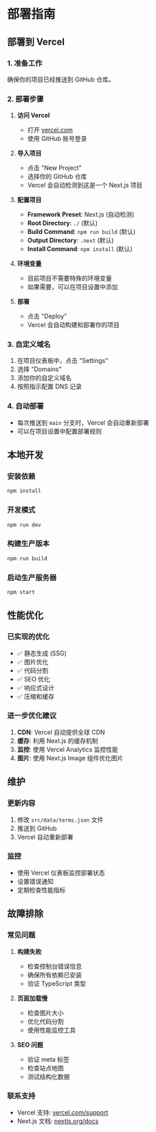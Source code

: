 # 部署指南

## 部署到 Vercel

### 1. 准备工作

确保你的项目已经推送到 GitHub 仓库。

### 2. 部署步骤

1. **访问 Vercel**
   - 打开 [vercel.com](https://vercel.com)
   - 使用 GitHub 账号登录

2. **导入项目**
   - 点击 "New Project"
   - 选择你的 GitHub 仓库
   - Vercel 会自动检测到这是一个 Next.js 项目

3. **配置项目**
   - **Framework Preset**: Next.js (自动检测)
   - **Root Directory**: `./` (默认)
   - **Build Command**: `npm run build` (默认)
   - **Output Directory**: `.next` (默认)
   - **Install Command**: `npm install` (默认)

4. **环境变量**
   - 目前项目不需要特殊的环境变量
   - 如果需要，可以在项目设置中添加

5. **部署**
   - 点击 "Deploy"
   - Vercel 会自动构建和部署你的项目

### 3. 自定义域名

1. 在项目仪表板中，点击 "Settings"
2. 选择 "Domains"
3. 添加你的自定义域名
4. 按照指示配置 DNS 记录

### 4. 自动部署

- 每次推送到 `main` 分支时，Vercel 会自动重新部署
- 可以在项目设置中配置部署规则

## 本地开发

### 安装依赖
```bash
npm install
```

### 开发模式
```bash
npm run dev
```

### 构建生产版本
```bash
npm run build
```

### 启动生产服务器
```bash
npm start
```

## 性能优化

### 已实现的优化
- ✅ 静态生成 (SSG)
- ✅ 图片优化
- ✅ 代码分割
- ✅ SEO 优化
- ✅ 响应式设计
- ✅ 压缩和缓存

### 进一步优化建议
1. **CDN**: Vercel 自动提供全球 CDN
2. **缓存**: 利用 Next.js 的缓存机制
3. **监控**: 使用 Vercel Analytics 监控性能
4. **图片**: 使用 Next.js Image 组件优化图片

## 维护

### 更新内容
1. 修改 `src/data/terms.json` 文件
2. 推送到 GitHub
3. Vercel 自动重新部署

### 监控
- 使用 Vercel 仪表板监控部署状态
- 设置错误通知
- 定期检查性能指标

## 故障排除

### 常见问题

1. **构建失败**
   - 检查控制台错误信息
   - 确保所有依赖已安装
   - 验证 TypeScript 类型

2. **页面加载慢**
   - 检查图片大小
   - 优化代码分割
   - 使用性能监控工具

3. **SEO 问题**
   - 验证 meta 标签
   - 检查站点地图
   - 测试结构化数据

### 联系支持
- Vercel 支持: [vercel.com/support](https://vercel.com/support)
- Next.js 文档: [nextjs.org/docs](https://nextjs.org/docs) 
